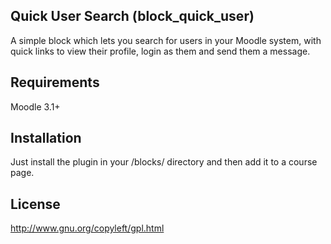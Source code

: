 Quick User Search (block_quick_user)
-----------------------------------
A simple block which lets you search for users in your Moodle system, with quick links to view their profile, login as them and send them a message.


Requirements
------------
Moodle 3.1+


Installation
------------
Just install the plugin in your /blocks/ directory and then add it to a course page.


License
-------
http://www.gnu.org/copyleft/gpl.html